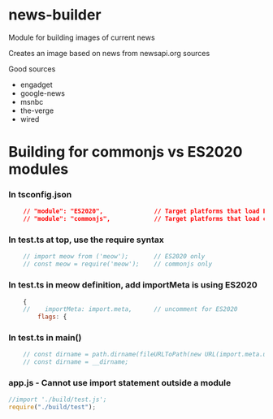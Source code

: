 # news-builder
Module for building images of current news

Creates an image based on news from newsapi.org sources

Good sources
* engadget
* google-news
* msnbc
* the-verge
* wired

# Building for commonjs vs ES2020 modules
### In tsconfig.json
``` json
    // "module": "ES2020",              // Target platforms that load ES2020
    // "module": "commonjs",            // Target platforms that load commonjs
```


### In test.ts at top, use the require syntax
``` javascript
    // import meow from ('meow');       // ES2020 only
    // const meow = require('meow');    // commonjs only
```

### In test.ts in meow definition, add importMeta is using ES2020
``` javascript
    {
    //    importMeta: import.meta,      // uncomment for ES2020
        flags: {
```

### In test.ts in main()
``` javascript
    // const dirname = path.dirname(fileURLToPath(new URL(import.meta.url)));  // ES2020 only
    // const dirname = __dirname;                                              // commonjs only
```

### app.js - Cannot use import statement outside a module
``` javascript
//import './build/test.js';
require("./build/test");
```